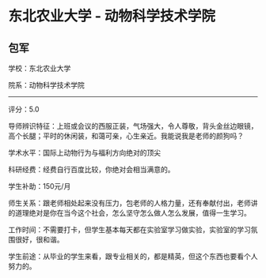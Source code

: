 # 东北农业大学 - 动物科学技术学院

## 包军

学校：东北农业大学

院系：动物科学技术学院

* * *

评分：5.0

导师辨识特征：上班或会议的西服正装，气场强大，令人尊敬，背头金丝边眼镜，高个长腿；平时的休闲装，和蔼可亲，心生亲近。我能说我是老师的颜狗吗？

学术水平：国际上动物行为与福利方向绝对的顶尖

科研经费：经费自行百度比较，你绝对会相当满意的。

学生补助：150元/月

师生关系：跟老师相处起来没有压力，包老师的人格力量，还有奉献付出，老师讲的道理绝对是你在当今这个社会，怎么坚守怎么做人怎么发展，值得一生学习。

工作时间：不需要打卡，但学生基本每天都在实验室学习做实验，实验室的学习氛围很好，很和谐。

学生前途：从毕业的学生来看，跟专业相关的，都是精英，但这个东西也要看个人努力的。